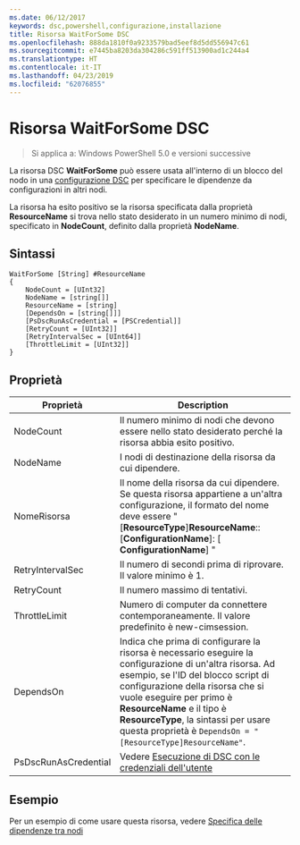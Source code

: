 ```yaml
---
ms.date: 06/12/2017
keywords: dsc,powershell,configurazione,installazione
title: Risorsa WaitForSome DSC
ms.openlocfilehash: 888da1810f0a9233579bad5eef8d5dd556947c61
ms.sourcegitcommit: e7445ba8203da304286c591ff513900ad1c244a4
ms.translationtype: HT
ms.contentlocale: it-IT
ms.lasthandoff: 04/23/2019
ms.locfileid: "62076855"
---
```

# <a name="dsc-waitforsome-resource"></a>Risorsa WaitForSome DSC

> Si applica a: Windows PowerShell 5.0 e versioni successive

La risorsa DSC **WaitForSome** può essere usata all'interno di un blocco del nodo in una [configurazione DSC](../../../configurations/configurations.md) per specificare le dipendenze da configurazioni in altri nodi.

La risorsa ha esito positivo se la risorsa specificata dalla proprietà **ResourceName** si trova nello stato desiderato in un numero minimo di nodi, specificato in **NodeCount**, definito dalla proprietà **NodeName**.


## <a name="syntax"></a>Sintassi

```
WaitForSome [String] #ResourceName
{
    NodeCount = [UInt32]
    NodeName = [string[]]
    ResourceName = [string]
    [DependsOn = [string[]]]
    [PsDscRunAsCredential = [PSCredential]]
    [RetryCount = [UInt32]]
    [RetryIntervalSec = [UInt64]]
    [ThrottleLimit = [UInt32]]
}
```

## <a name="properties"></a>Proprietà

|  Proprietà  |  Description   |
|---|---|
| NodeCount| Il numero minimo di nodi che devono essere nello stato desiderato perché la risorsa abbia esito positivo.|
| NodeName| I nodi di destinazione della risorsa da cui dipendere.|
| NomeRisorsa| Il nome della risorsa da cui dipendere. Se questa risorsa appartiene a un'altra configurazione, il formato del nome deve essere "[__ResourceType__]__ResourceName__:: [__ConfigurationName__]: [ __ConfigurationName__] "|
| RetryIntervalSec| Il numero di secondi prima di riprovare. Il valore minimo è 1.|
| RetryCount| Il numero massimo di tentativi.|
| ThrottleLimit| Numero di computer da connettere contemporaneamente. Il valore predefinito è new-cimsession.|
| DependsOn | Indica che prima di configurare la risorsa è necessario eseguire la configurazione di un'altra risorsa. Ad esempio, se l'ID del blocco script di configurazione della risorsa che si vuole eseguire per primo è __ResourceName__ e il tipo è __ResourceType__, la sintassi per usare questa proprietà è `DependsOn = "[ResourceType]ResourceName"`.|
| PsDscRunAsCredential | Vedere [Esecuzione di DSC con le credenziali dell'utente](https://docs.microsoft.com/powershell/dsc/runasuser) |

## <a name="example"></a>Esempio

Per un esempio di come usare questa risorsa, vedere [Specifica delle dipendenze tra nodi](../../../configurations/crossNodeDependencies.md)
